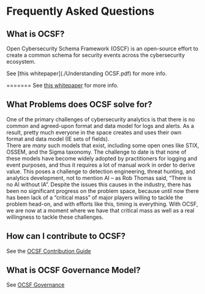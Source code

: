 # Frequently Asked Questions

## What is OCSF?
Open Cybersecurity Schema Framework (OSCF)
is an open-source effort to create a common schema
for security events across the cybersecurity ecosystem.

See [this whitepaper](./Understanding OCSF.pdf)
for more info.

=======
See [this whitepaper](https://github.com/sparrell/ocsf-docs/blob/main/Understanding%20OCSF.pdf)
for more info.

## What Problems does OCSF solve for?
One of the primary challenges of cybersecurity analytics
is that there is no common and agreed-upon format
and data model for logs and alerts.
As a result, pretty much everyone in the space creates
and uses their own format and data model
(IE sets of fields).  
There are *many* such models that exist,
including some open ones like
STIX, OSSEM, and the Sigma taxonomy.
The challenge to date is that none of these
models have become widely adopted by practitioners
for logging and event purposes,
and thus it requires a lot of manual work
in order to derive value.
This poses a challenge to
detection engineering, threat hunting,
and analytics development,
not to mention AI – as Rob Thomas said,
“There is no AI without IA”.
Despite the issues this causes in the industry,
there has been no significant progress on the problem space,
because until now there has been lack of a “critical mass”
of major players willing to tackle the problem head-on, and
with efforts like this, timing is everything.
With OCSF,
we are now at a moment where we have 
that critical mass as well
as a real willingness to tackle these challenges.

## How can I contribute to OCSF?
See the
[OCSF Contribution Guide](https://github.com/ocsf/ocsf-schema/blob/main/CONTRIBUTING.md)

## What is OCSF Governance Model?
See [OCSF Governance](https://github.com/ocsf/governance/blob/main/Governance.md)

